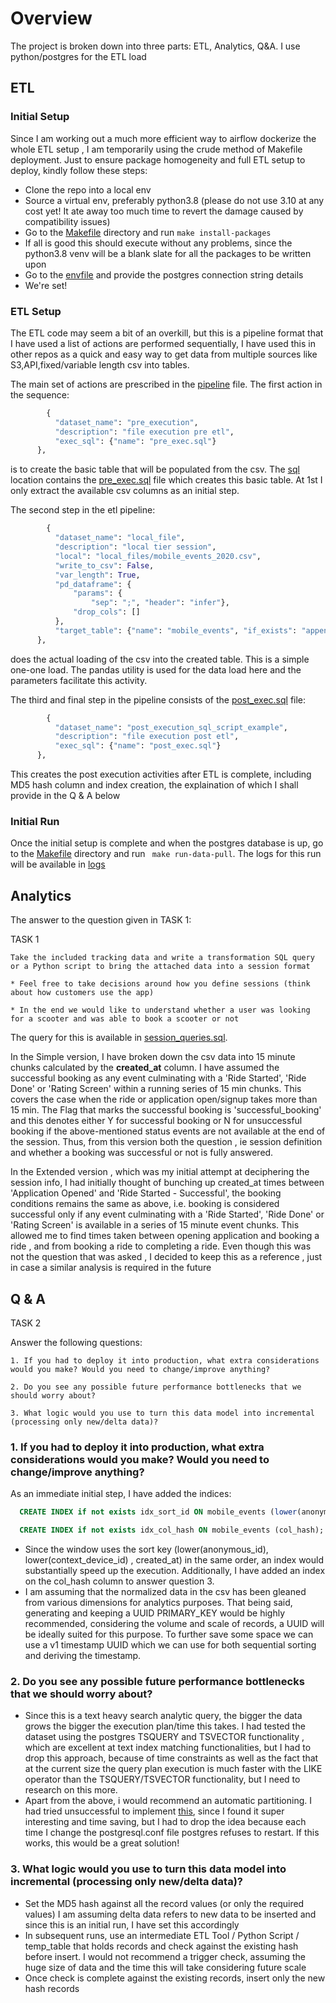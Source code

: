# Overview 

 The project is broken down into three parts: ETL, Analytics, Q&A. I use python/postgres for the ETL load
 
## ETL 

### Initial Setup 

   Since I am working out a much more efficient way to airflow dockerize the whole ETL setup , I am temporarily using the crude method of Makefile deployment. Just to ensure package homogeneity and full ETL setup to deploy, kindly follow these steps:
   
   *  Clone the repo into a local env 
   *  Source a virtual env, preferably python3.8 (please do not use 3.10 at any cost yet! It ate away too much time to revert the damage caused by compatibility issues)
   *  Go to the [Makefile](https://github.com/sijojosem2/session_estimate/blob/main/Makefile) directory and run `make install-packages`
   *  If all is good this should execute without any problems, since the python3.8 venv will be a blank slate for all the packages to be written upon
   *  Go to the [envfile](https://github.com/sijojosem2/session_estimate/blob/main/scripts/envfile) and provide the postgres connection string details
   *  We're set! 

 
### ETL Setup 

  The ETL code may seem a bit of an overkill, but this is a pipeline format that I have used a list of actions are performed sequentially, I have used this in other repos as a quick and easy way to get data from multiple sources like S3,API,fixed/variable length csv into tables.
  
  The main set of actions are prescribed in the [pipeline](https://github.com/sijojosem2/session_estimate/blob/main/pipeline.py) file. The first action in the sequence:
  ```python 
          {
            "dataset_name": "pre_execution",
            "description": "file execution pre etl",
            "exec_sql": {"name": "pre_exec.sql"}
        },
  ```      
  
  is to create the basic table that will be populated from the csv. The [sql](https://github.com/sijojosem2/session_estimate/tree/main/sql) location contains the [pre_exec.sql](https://github.com/sijojosem2/session_estimate/blob/main/sql/pre_exec.sql) file which creates this basic table. At 1st I only extract the available csv columns as an initial step.
  
  The second step in the etl pipeline:
  ``` python
          {
            "dataset_name": "local_file",
            "description": "local tier session",
            "local": "local_files/mobile_events_2020.csv",
            "write_to_csv": False,
            "var_length": True,
            "pd_dataframe": {
                "params": {
                    "sep": ";", "header": "infer"},
                "drop_cols": []
            },
            "target_table": {"name": "mobile_events", "if_exists": "append", "index": False}
        },
  ``` 
  does the actual loading of the csv into the created table. This is a simple one-one load. The pandas utility is used for the data load here and the parameters facilitate this activity.
  
  The third and final step in the pipeline consists of the [post_exec.sql](https://github.com/sijojosem2/session_estimate/blob/main/sql/post_exec.sql) file:
  ```python 
          {
            "dataset_name": "post_execution_sql_script_example",
            "description": "file execution post etl",
            "exec_sql": {"name": "post_exec.sql"}
        },
  ```
  This creates the post execution activities after ETL is complete, including MD5 hash column and index creation, the explaination of which I shall provide in the Q & A below
  
  
### Initial Run

Once the initial setup is complete and when the postgres database is up, go to the [Makefile](https://github.com/sijojosem2/session_estimate/blob/main/Makefile) directory and run ` make run-data-pull`. The logs for this run will be available in [logs](https://github.com/sijojosem2/session_estimate/tree/main/logs)
  
 
 
 
 ## Analytics
 
 The answer to the question given in TASK 1:
 
 TASK 1

    Take the included tracking data and write a transformation SQL query or a Python script to bring the attached data into a session format

    * Feel free to take decisions around how you define sessions (think about how customers use the app)

    * In the end we would like to understand whether a user was looking for a scooter and was able to book a scooter or not
 
  The query for this is available in [session_queries.sql](https://github.com/sijojosem2/session_estimate/blob/main/sql/session_queries.sql).
  
  In the Simple version, I have broken down the csv data into 15 minute chunks calculated by the **created_at** column. I have assumed the successful booking as any event  culminating with a 'Ride   Started', 'Ride Done' or 'Rating Screen' within a running series of 15 min chunks. This covers the case when the ride or application open/signup takes more than 15 min. The Flag that marks the successful booking is 'successful_booking' and this denotes either Y for successful booking or N for unsuccessful booking if the above-mentioned status events are not available at the end of the session. Thus, from this version both the question , ie session definition and whether a booking was successful or not is fully answered.
  
  In the Extended version , which was my initial attempt at deciphering the session info, I had initially thought of bunching up created_at times between 'Application Opened' and 'Ride Started - Successful', the booking conditions remains the same as above, i.e. booking is considered successful only if any event culminating with a 'Ride Started', 'Ride Done' or 'Rating Screen' is available in a series of 15 minute event chunks. This allowed me to find times taken between opening application and booking a ride , and from booking a ride to completing a ride. Even though this was not the question that was asked , I decided to keep this as a reference , just in case a similar analysis is required in the future 
   
  
  
  ## Q & A  
  
 TASK 2

Answer the following questions:

    1. If you had to deploy it into production, what extra considerations would you make? Would you need to change/improve anything?

    2. Do you see any possible future performance bottlenecks that we should worry about?

    3. What logic would you use to turn this data model into incremental (processing only new/delta data)?
     
### 1. If you had to deploy it into production, what extra considerations would you make? Would you need to change/improve anything?
  
   As an immediate initial step, I have added the indices:
   
   
   ``` sql
     CREATE INDEX if not exists idx_sort_id ON mobile_events (lower(anonymous_id), lower(context_device_id) , created_at);

     CREATE INDEX if not exists idx_col_hash ON mobile_events (col_hash);
   ```
     
     
 * Since the window uses the sort key (lower(anonymous_id), lower(context_device_id) , created_at) in the same order, an index would substantially speed up the execution. Additionally, I have added an index on the col_hash column to answer question 3.
 * I am assuming that the normalized data in the csv has been gleaned from various dimensions for analytics purposes. That being said, generating and keeping a UUID PRIMARY_KEY would be highly recommended, considering the volume and scale of records, a UUID will be ideally suited for this purpose. To further save some space we can use a v1 timestamp UUID which we can use for both sequential sorting and deriving the timestamp.

  
### 2. Do you see any possible future performance bottlenecks that we should worry about?

 * Since this is a text heavy search analytic query, the bigger the data grows the bigger the execution plan/time this takes. I had tested the dataset using the postgres TSQUERY and TSVECTOR functionality , which are excellent at text index matching functionalities, but I had to drop this approach, because of time constraints as well as the fact that at the current size the query plan execution is much faster with the LIKE operator than the TSQUERY/TSVECTOR functionality, but I need to research on this more.
 * Apart from the above, i would recommend an automatic partitioning. I had tried unsuccessful to implement [this](https://github.com/pgpartman/pg_partman), since I found it super interesting and time saving, but I had to drop the idea because each time I change the postgresql.conf file postgres refuses to restart. If this works, this would be a great solution!  
  
### 3. What logic would you use to turn this data model into incremental (processing only new/delta data)?
  
 * Set the MD5 hash against all the record values (or only the required values) I am assuming delta data refers to new data to be inserted and since this is an initial run, I   have set this accordingly
 * In subsequent runs, use an intermediate ETL Tool / Python Script / temp_table that holds records and check against the existing hash before insert. I would not recommend a trigger check, assuming the huge size of data and the time this will take considering future scale
 * Once check is complete against the existing records, insert only the new hash records
  
